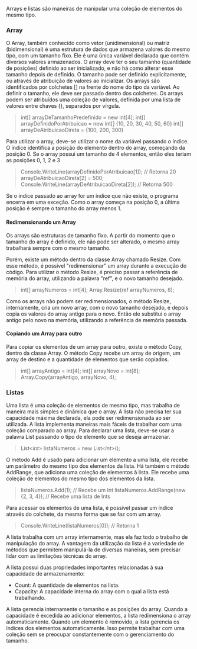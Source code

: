 Arrays e listas são maneiras de manipular uma coleção de elementos do mesmo tipo.

### Array

O Array, também conhecido como vetor (unidimensional) ou matriz (bidimensional) é uma estrutura de dados que armazena valores do mesmo tipo, com um tamanho fixo. Ele é uma única variável declarada que contém diversos valores armazenados.
O array deve ter o seu tamanho (quantidade de posições) definido ao ser inicializado, e não há como alterar esse tamanho depois de definido. O tamanho pode ser definido explicitamente, ou através de atribuição de valores ao inicializar.
Os arrays são identificados por colchetes [] na frente do nome do tipo da variável. Ao definir o tamanho, ele deve ser passado dentro dos colchetes. Os arrays podem ser atribuídos uma coleção de valores, definida por uma lista de valores entre chaves {}, separados por vírgula.

> int[] arrayDeTamanhoPredefinido = new int[4];
> int[] arrayDefinidoPorAtribuicao = new int[] {10, 20, 30, 40, 50, 60}
> int[] arrayDeAtribuicaoDireta = {100, 200, 300}

Para utilizar o array, deve-se utilizar o nome da variável passando o índice. O índice identifica a posição do elemento dentro do array, começando da posição 0. Se o array possui um tamanho de 4 elementos, então eles teriam as posições 0, 1, 2 e 3

> Console.WriteLine(arrayDefinidoPorAtribuicao[1]); // Retorna 20
> arrayDeAtribuicaoDireta[2] = 500;
> Console.WriteLine(arrayDeAtribuicaoDireta[2]); // Retorna 500

Se o índice passado ao array for um índice que não existe, o programa encerra em uma exceção. Como o array começa na posição 0, a última posição é sempre o tamanho do array menos 1.

#### Redimensionando um Array

Os arrays são estruturas de tamanho fixo. A partir do momento que o tamanho do array é definido, ele não pode ser alterado, o mesmo array trabalhará sempre com o mesmo tamanho.

Porém, existe um método dentro da classe Array chamado Resize. Com esse método, é possível "redimensionar" um array durante a execução do código.
Para utilizar o método Resize, é preciso passar a referência de memória do array, utilizando a palavra "ref", e o novo tamanho desejado.

> int[] arrayNumeros = int[4];
> Array.Resize(ref arrayNumeros, 8);

Como os arrays não podem ser redimensionados, o método Resize, internamente, cria um novo array, com o novo tamanho desejado, e depois copia os valores do array antigo para o novo. Então ele substitui o array antigo pelo novo na memória, utilizando a referência de memória passada.

#### Copiando um Array para outro

Para copiar os elementos de um array para outro, existe o método Copy, dentro da classe Array.
O método Copy recebe um array de origem, um array de destino e a quantidade de elementos que serão copiados.

> int[] arrayAntigo = int[4];
> int[] arrayNovo = int[8];
> Array.Copy(arrayAntigo, arrayNovo, 4);

### Listas

Uma lista é uma coleção de elementos de mesmo tipo, mas trabalha de maneira mais simples e dinâmica que o array. A lista não precisa ter sua capacidade máxima declarada, ela pode ser redimensionada ao ser utilizada. A lista implementa maneiras mais fáceis de trabalhar com uma coleção comparado ao array.
<asd>
Para declarar uma lista, deve-se usar a palavra List passando o tipo de elemento que se deseja armazenar.

> List<*int*> listaNumeros = new List<*int*>();

O método Add é usado para adicionar um elemento a uma lista, ele recebe um parâmetro do mesmo tipo dos elementos da lista.
Há também o método AddRange, que adiciona uma coleção de elementos à lista. Ele recebe uma coleção de elementos do mesmo tipo dos elementos da lista.

> listaNumeros.Add(1); // Recebe um Int
> listaNumeros.AddRange(new {2, 3, 4}); // Recebe uma lista de Ints

Para acessar os elementos de uma lista, é possível passar um índice através do colchete, da mesma forma que se faz com um array.

> Console.WriteLine(listaNumeros[0]); // Retorna 1

A lista trabalha com um array internamente, mas ela faz todo o trabalho de manipulação do array. A vantagem da utilização da lista é a variedade de métodos que permitem manipulá-la de diversas maneiras, sem precisar lidar com as limitações técnicas do array.

A lista possui duas propriedades importantes relacionadas à sua capacidade de armazenamento:
- Count: A quantidade de elementos na lista.
- Capacity: A capacidade interna do array com o qual a lista está trabalhando.

A lista gerencia internamente o tamanho e as posições do array. Quando a capacidade é excedida ao adicionar elementos, a lista redimensiona o array automaticamente. Quando um elemento é removido, a lista gerencia os índices dos elementos automaticamente. Isso permite trabalhar com uma coleção sem se preocupar constantemente com o gerenciamento do tamanho. 